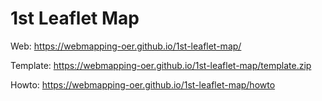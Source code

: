 # 1st Leaflet Map

Web: <https://webmapping-oer.github.io/1st-leaflet-map/>

Template: <https://webmapping-oer.github.io/1st-leaflet-map/template.zip>

Howto: <https://webmapping-oer.github.io/1st-leaflet-map/howto>
